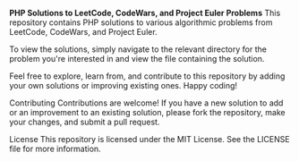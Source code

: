 **PHP Solutions to LeetCode, CodeWars, and Project Euler Problems**
This repository contains PHP solutions to various algorithmic problems from LeetCode, CodeWars, and Project Euler.

To view the solutions, simply navigate to the relevant directory for the problem you're interested in and view the file containing the solution.

Feel free to explore, learn from, and contribute to this repository by adding your own solutions or improving existing ones. Happy coding!

Contributing
Contributions are welcome! If you have a new solution to add or an improvement to an existing solution, please fork the repository, make your changes, and submit a pull request.

License
This repository is licensed under the MIT License. See the LICENSE file for more information.
